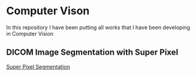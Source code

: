# Computer Vison

In this repository I have been putting all works that I have been developing in Computer Vision

## DICOM Image Segmentation with Super Pixel
[Super Pixel Segmentation](MODVIS_superpixel.ipynb)
